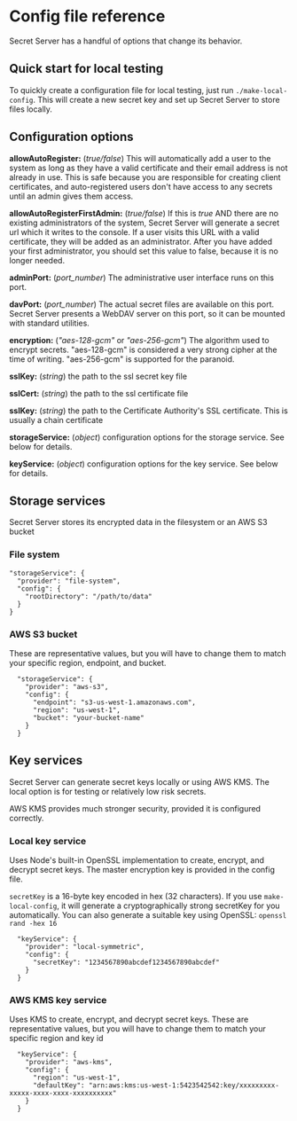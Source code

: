 # Config file reference

Secret Server has a handful of options that change its behavior.

## Quick start for local testing

To quickly create a configuration file for local testing, just run `./make-local-config`. This will create a new secret key and set up Secret Server to store files locally.

## Configuration options

__allowAutoRegister:__ (_true/false_) This will automatically add a user to the system as long as they have a valid certificate and their email address is not already in use. This is safe because you are responsible for creating client certificates, and auto-registered users don't have access to any secrets until an admin gives them access.

__allowAutoRegisterFirstAdmin:__ (_true/false_) If this is _true_ AND there are no existing administrators of the system, Secret Server will generate a secret url which it writes to the console. If a user visits this URL with a valid certificate, they will be added as an administrator. After you have added your first administrator, you should set this value to false, because it is no longer needed.

__adminPort:__ (_port_number_) The administrative user interface runs on this port.

__davPort:__ (_port_number_) The actual secret files are available on this port. Secret Server presents a WebDAV server on this port, so it can be mounted with standard utilities.

__encryption:__ (_"aes-128-gcm"_ or _"aes-256-gcm"_) The algorithm used to encrypt secrets. "aes-128-gcm" is considered a very strong cipher at the time of writing. "aes-256-gcm" is supported for the paranoid.

__sslKey:__ (_string_) the path to the ssl secret key file

__sslCert:__ (_string_) the path to the ssl certificate file

__sslKey:__ (_string_) the path to the Certificate Authority's SSL certificate. This is usually a chain certificate

__storageService:__ (_object_) configuration options for the storage service. See below for details. 

__keyService:__ (_object_) configuration options for the key service. See below for details. 

## Storage services

Secret Server stores its encrypted data in the filesystem or an AWS S3 bucket

### File system

```
"storageService": {
  "provider": "file-system",
  "config": {
    "rootDirectory": "/path/to/data"
  }
}
```

### AWS S3 bucket

These are representative values, but you will have to change them to match your specific region, endpoint, and bucket.

```
  "storageService": {
    "provider": "aws-s3",
    "config": {
      "endpoint": "s3-us-west-1.amazonaws.com",
      "region": "us-west-1",
      "bucket": "your-bucket-name"
    }
  }
```

## Key services

Secret Server can generate secret keys locally or using AWS KMS. The local option is for testing or relatively low risk secrets.

AWS KMS provides much stronger security, provided it is configured correctly.

### Local key service

Uses Node's built-in OpenSSL implementation to create, encrypt, and decrypt secret keys. The master encryption key is provided in the config file.

`secretKey` is a 16-byte key encoded in hex (32 characters). If you use `make-local-config`, it will generate a cryptographically strong secretKey for you automatically. You can also generate a suitable key using OpenSSL: `openssl rand -hex 16`

```
  "keyService": {
    "provider": "local-symmetric",
    "config": {
      "secretKey": "1234567890abcdef1234567890abcdef"
    }
  }
```

### AWS KMS key service

Uses KMS to create, encrypt, and decrypt secret keys. These are representative values, but you will have to change them to match your specific region and key id

```
  "keyService": {
    "provider": "aws-kms",
    "config": {
      "region": "us-west-1",
      "defaultKey": "arn:aws:kms:us-west-1:5423542542:key/xxxxxxxxx-xxxxx-xxxx-xxxx-xxxxxxxxxx"
    }
  }
```